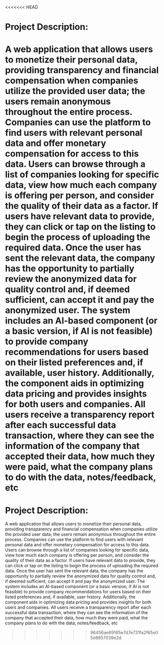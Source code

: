 <<<<<<< HEAD
# Project Description:

A web application that allows users to monetize their personal data, providing
transparency and financial compensation when companies utilize the provided user data; the
users remain anonymous throughout the entire process. Companies can use the platform to find
users with relevant personal data and offer monetary compensation for access to this data.
Users can browse through a list of companies looking for specific data, view how much each
company is offering per person, and consider the quality of their data as a factor. If users have
relevant data to provide, they can click or tap on the listing to begin the process of uploading the
required data. Once the user has sent the relevant data, the company has the opportunity to
partially review the anonymized data for quality control and, if deemed sufficient, can accept it
and pay the anonymized user. The system includes an AI-based component (or a basic version,
if AI is not feasible) to provide company recommendations for users based on their listed
preferences and, if available, user history. Additionally, the component aids in optimizing data
pricing and provides insights for both users and companies. All users receive a transparency
report after each successful data transaction, where they can see the information of the
company that accepted their data, how much they were paid, what the company plans to do
with the data, notes/feedback, etc
=======
# Project Description:

A web application that allows users to monetize their personal data, providing
transparency and financial compensation when companies utilize the provided user data; the
users remain anonymous throughout the entire process. Companies can use the platform to find
users with relevant personal data and offer monetary compensation for access to this data.
Users can browse through a list of companies looking for specific data, view how much each
company is offering per person, and consider the quality of their data as a factor. If users have
relevant data to provide, they can click or tap on the listing to begin the process of uploading the
required data. Once the user has sent the relevant data, the company has the opportunity to
partially review the anonymized data for quality control and, if deemed sufficient, can accept it
and pay the anonymized user. The system includes an AI-based component (or a basic version,
if AI is not feasible) to provide company recommendations for users based on their listed
preferences and, if available, user history. Additionally, the component aids in optimizing data
pricing and provides insights for both users and companies. All users receive a transparency
report after each successful data transaction, where they can see the information of the
company that accepted their data, how much they were paid, what the company plans to do
with the data, notes/feedback, etc
>>>>>>> 96456ae89185e7d7e731fa2f65e05e8857039e2d

